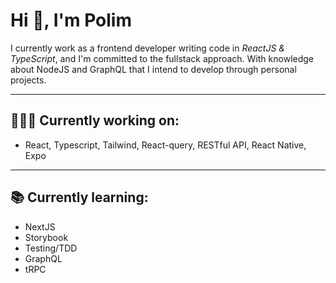 # Hi 👋, I'm Polim

I currently work as a frontend developer writing code in *ReactJS & TypeScript*, and I'm committed to the fullstack approach. With knowledge about NodeJS and GraphQL that I intend to develop through personal projects.

---

## 🧑🏻‍💻 Currently working on:

  - React, Typescript, Tailwind, React-query, RESTful API, React Native, Expo


---
## 📚 Currently learning:

- NextJS
- Storybook
- Testing/TDD
- GraphQL
- tRPC

